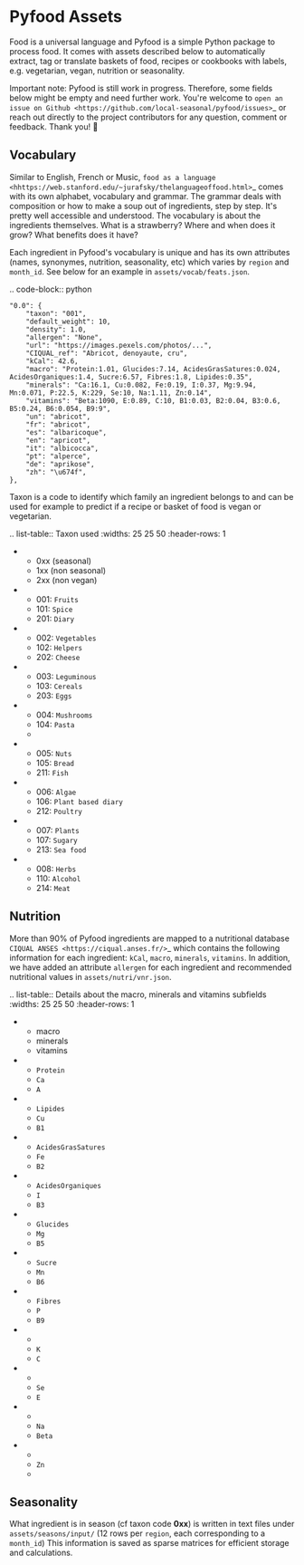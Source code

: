 Pyfood Assets
=============

Food is a universal language and Pyfood is a simple Python package to process food. It comes with assets described below to automatically extract, tag or translate baskets of food, recipes or cookbooks with labels, e.g. vegetarian, vegan, nutrition or seasonality.

Important note: Pyfood is still work in progress. Therefore, some fields below might be empty and need further work. You're welcome to `open an issue on Github <https://github.com/local-seasonal/pyfood/issues>`_ or reach out directly to the project contributors for any question, comment or feedback. Thank you! 🙏

Vocabulary
----------

Similar to English, French or Music, `food as a language <hhttps://web.stanford.edu/~jurafsky/thelanguageoffood.html>`_ comes with its own alphabet, vocabulary and grammar.
The grammar deals with composition or how to make a soup out of ingredients, step by step. It's pretty well accessible and understood. 
The vocabulary is about the ingredients themselves. What is a strawberry? Where and when does it grow? What benefits does it have?

Each ingredient in Pyfood's vocabulary is unique and has its own attributes (names, synonymes, nutrition, seasonality, etc) which varies by ``region`` and ``month_id``.
See below for an example in ``assets/vocab/feats.json``.

.. code-block:: python
    
    "0.0": {
        "taxon": "001",
        "default_weight": 10,
        "density": 1.0,
        "allergen": "None",
        "url": "https://images.pexels.com/photos/...",
        "CIQUAL_ref": "Abricot, denoyaute, cru",
        "kCal": 42.6,
        "macro": "Protein:1.01, Glucides:7.14, AcidesGrasSatures:0.024, AcidesOrganiques:1.4, Sucre:6.57, Fibres:1.8, Lipides:0.35",
        "minerals": "Ca:16.1, Cu:0.082, Fe:0.19, I:0.37, Mg:9.94, Mn:0.071, P:22.5, K:229, Se:10, Na:1.11, Zn:0.14",
        "vitamins": "Beta:1090, E:0.89, C:10, B1:0.03, B2:0.04, B3:0.6, B5:0.24, B6:0.054, B9:9",
        "un": "abricot",
        "fr": "abricot",
        "es": "albaricoque",
        "en": "apricot",
        "it": "albicocca",
        "pt": "alperce",
        "de": "aprikose",
        "zh": "\u674f",
    },

Taxon is a code to identify which family an ingredient belongs to and can be used for example to predict if a recipe or basket of food is vegan or vegetarian.

.. list-table:: Taxon used
   :widths: 25 25 50
   :header-rows: 1

   * - 0xx (seasonal)
     - 1xx (non seasonal)
     - 2xx (non vegan)
   * - 001: ``Fruits``
     - 101: ``Spice``
     - 201: ``Diary``
   * - 002: ``Vegetables``
     - 102: ``Helpers``
     - 202: ``Cheese``
   * - 003: ``Leguminous``
     - 103: ``Cereals``
     - 203: ``Eggs``
   * - 004: ``Mushrooms``
     - 104: ``Pasta``
     - 
   * - 005: ``Nuts``
     - 105: ``Bread``
     - 211: ``Fish``
   * - 006: ``Algae``
     - 106: ``Plant based diary``
     - 212: ``Poultry``
   * - 007: ``Plants``
     - 107: ``Sugary``
     - 213: ``Sea food``
   * - 008: ``Herbs``
     - 110: ``Alcohol``
     - 214: ``Meat``

Nutrition
---------

More than 90% of Pyfood ingredients are mapped to a nutritional database `CIQUAL ANSES <https://ciqual.anses.fr/>`_ which contains the following information for each ingredient: ``kCal``, ``macro``, ``minerals``, ``vitamins``. In addition, we have added an attribute ``allergen`` for each ingredient and recommended nutritional values in ``assets/nutri/vnr.json``.


.. list-table:: Details about the macro, minerals and vitamins subfields
   :widths: 25 25 50
   :header-rows: 1

   * - macro
     - minerals
     - vitamins
   * - ``Protein``
     - ``Ca``
     - ``A``
   * - ``Lipides``
     - ``Cu``
     - ``B1``
   * - ``AcidesGrasSatures``
     - ``Fe``
     - ``B2``
   * - ``AcidesOrganiques``
     - ``I``
     - ``B3``
   * - ``Glucides``
     - ``Mg``
     - ``B5``
   * - ``Sucre``
     - ``Mn``
     - ``B6``
   * - ``Fibres``
     - ``P``
     - ``B9``
   * - 
     - ``K``
     - ``C``
   * - 
     - ``Se``
     - ``E``
   * - 
     - ``Na``
     - ``Beta``
   * - 
     - ``Zn``
     - 

Seasonality
-----------

What ingredient is in season (cf taxon code **0xx**) is written in text files under ``assets/seasons/input/`` (12 rows per ``region``, each corresponding to a ``month_id``)
This information is saved as sparse matrices for efficient storage and calculations.
